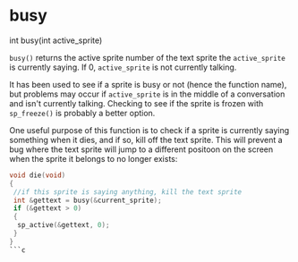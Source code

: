 # busy

<Prototype>int busy(int active_sprite)</Prototype>

`busy()` returns the active sprite number of the text sprite the `active_sprite` is currently saying. If 0, `active_sprite` is not currently talking.

It has been used to see if a sprite is busy or not (hence the function name), but problems may occur if `active_sprite` is in the middle of a conversation and isn't currently talking. Checking to see if the sprite is frozen with `sp_freeze()` is probably a better option.

One useful purpose of this function is to check if a sprite is currently saying something when it dies, and if so, kill off the text sprite. This will prevent a bug where the text sprite will jump to a different positoon on the screen when the sprite it belongs to no longer exists:

```c
void die(void)
{
 //if this sprite is saying anything, kill the text sprite
 int &gettext = busy(&current_sprite);
 if (&gettext > 0)
 {
  sp_active(&gettext, 0);
 }
}
```c




